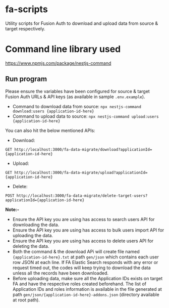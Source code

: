 # fa-scripts
Utility scripts for Fusion Auth to download and upload data from source & target respectively.

# Command line library used
https://www.npmjs.com/package/nestjs-command

## Run program
Please ensure the variables have been configured for source & target Fusion Auth URLs & API keys (as available in sample `.env.example`).
- Command to download data from source: `npx nestjs-command download:users {application-id-here}`
- Command to upload data to source: `npx nestjs-command upload:users {application-id-here}`

You can also hit the below mentioned APIs:
- Download:
```
GET http://localhost:3000/fa-data-migrate/download?applicationId={application-id-here}
```

- Upload:
```
GET http://localhost:3000/fa-data-migrate/upload?applicationId={application-id-here}
```

- Delete:
```
POST http://localhost:3000/fa-data-migrate/delete-target-users?applicationId={application-id-here}
```

**Note:-**
- Ensure the API key you are using has access to search users API for downloading the data.
- Ensure the API key you are using has access to bulk users import API for uploading the data.
- Ensure the API key you are using has access to delete users API for deleting the data.
- Both the command & the download APi will create file named `{application-id-here}.txt` at path `gen/json` which contains each user row JSON at each line. If FA Elastic Search responds with any error or request timed out, the codes will keep trying to download the data unless all the records have been downloaded.
- Before uploading data, make sure all the Application IDs exists on target FA and have the respective roles created beforehand. The list of Application IDs and roles information is available in the file generated at path `gen/json/{application-id-here}-addons.json` (directory available at root path). 